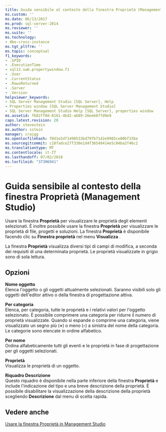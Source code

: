 ```yaml
---
title: Guida sensibile al contesto della finestra Proprietà (Management Studio) | Microsoft Docs
ms.custom: ''
ms.date: 06/13/2017
ms.prod: sql-server-2014
ms.reviewer: ''
ms.suite: ''
ms.technology:
- dbe-cross-instance
ms.tgt_pltfrm: ''
ms.topic: conceptual
f1_keywords:
- .SPID
- .ExecutionTime
- sql12.swb.propertywindow.f1
- .User
- .CurrentStatus
- .RowsReturned
- .Server
- .Version
helpviewer_keywords:
- SQL Server Management Studio [SQL Server], Help
- Properties window [SQL Server Management Studio]
- SQL Server Management Studio Help [SQL Server], properties window
ms.assetid: f682ff0d-0161-4b42-a689-26eeb077d9e9
caps.latest.revision: 20
author: stevestein
ms.author: sstein
manager: craigg
ms.openlocfilehash: f0d1e5df1490533bd797b7142e9903ce00bf33be
ms.sourcegitcommit: c18fadce27f330e1d4f36549414e5c84ba2f46c2
ms.translationtype: MT
ms.contentlocale: it-IT
ms.lasthandoff: 07/02/2018
ms.locfileid: "37306941"
---
```

# <a name="properties-window-f1-help-management-studio"></a>Guida sensibile al contesto della finestra Proprietà (Management Studio)
  Usare la finestra **Proprietà** per visualizzare le proprietà degli elementi selezionati. È inoltre possibile usare la finestra **Proprietà** per visualizzare le proprietà di file, progetti e soluzioni. La finestra **Proprietà** è disponibile facendo clic su **Finestra proprietà** nel menu **Visualizza** .  
  
 La finestra **Proprietà** visualizza diversi tipi di campi di modifica, a seconda dei requisiti di una determinata proprietà. Le proprietà visualizzate in grigio sono di sola lettura.  
  
## <a name="options"></a>Opzioni  
 **Nome oggetto**  
 Elenca l'oggetto o gli oggetti attualmente selezionati. Saranno visibili solo gli oggetti dell'editor attivo o della finestra di progettazione attiva.  
  
 **Per categoria**  
 Elenca, per categoria, tutte le proprietà e i relativi valori per l'oggetto selezionato. È possibile comprimere una categoria per ridurre il numero di proprietà visualizzate. Quando si espande o comprime una categoria, viene visualizzato un segno più (**+**) o meno (**-**) a sinistra del nome della categoria. Le categorie sono elencate in ordine alfabetico.  
  
 **Per nome**  
 Ordina alfabeticamente tutti gli eventi e le proprietà in fase di progettazione per gli oggetti selezionati.  
  
 **Proprietà**  
 Visualizza le proprietà di un oggetto.  
  
 **Riquadro Descrizione**  
 Questo riquadro è disponibile nella parte inferiore della finestra **Proprietà** e include l'indicazione del tipo e una breve descrizione della proprietà. È possibile disabilitare la visualizzazione della descrizione della proprietà scegliendo **Descrizione** dal menu di scelta rapida.  
  
## <a name="see-also"></a>Vedere anche  
 [Usare la finestra Proprietà in Management Studio](../../relational-databases/scripting/use-the-properties-window-in-management-studio.md)  
  
  
